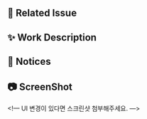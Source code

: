 ## 📌 Related Issue
<!-- 관련있는 이슈 번호(#000)을 적어주세요.
  해당 pull request merge와 함께 이슈를 닫으려면
  closed #Issue_number를 적어주세요. -->
  

## ✨ Work Description
<!-- 구현한 부분에 대해 설명해주세요. -->


## 📢 Notices
<!-- 리뷰어가 집중해서 봐줬으면 하는 부분이 있다면 작성해주세요. -->


## 📷 ScreenShot
<!— UI 변경이 있다면 스크린샷 첨부해주세요. —>
